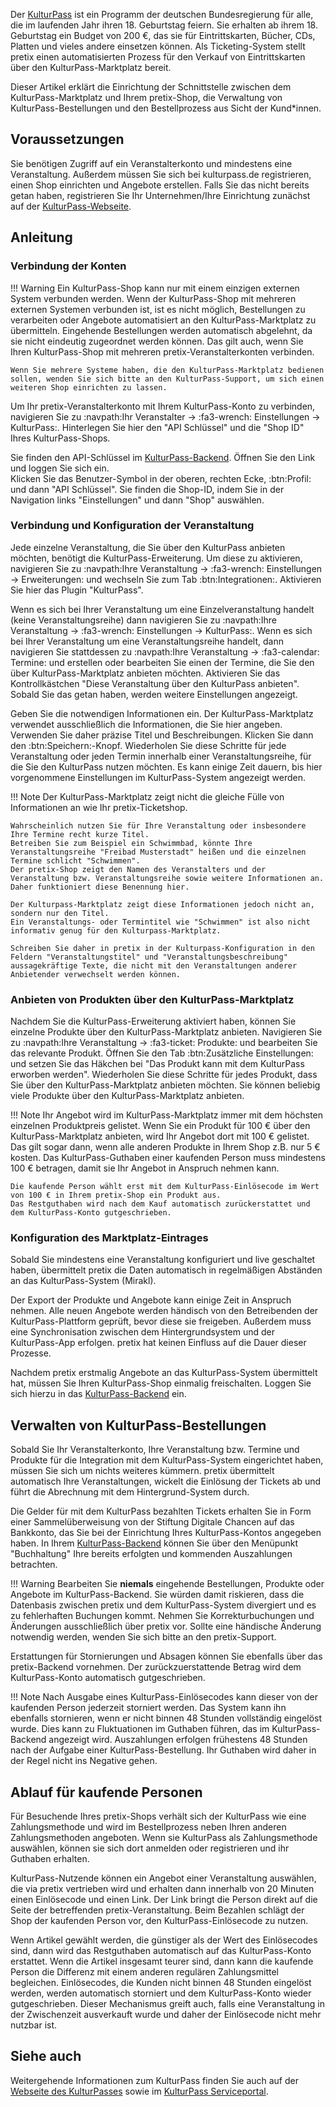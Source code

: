 Der [KulturPass](https://www.kulturpass.de/) ist ein Programm der deutschen Bundesregierung für alle, die im laufenden Jahr ihren 18. Geburtstag feiern. 
Sie erhalten ab ihrem 18. Geburtstag ein Budget von 200 €, das sie für Eintrittskarten, Bücher, CDs, Platten und vieles andere einsetzen können. 
Als Ticketing-System stellt pretix einen automatisierten Prozess für den Verkauf von Eintrittskarten über den KulturPass-Marktplatz bereit. 

Dieser Artikel erklärt die Einrichtung der Schnittstelle zwischen dem KulturPass-Marktplatz und Ihrem pretix-Shop, die Verwaltung von KulturPass-Bestellungen und den Bestellprozess aus Sicht der Kund*innen. 

## Voraussetzungen

Sie benötigen Zugriff auf ein Veranstalterkonto und mindestens eine Veranstaltung. 
Außerdem müssen Sie sich bei kulturpass.de registrieren, einen Shop einrichten und Angebote erstellen. 
Falls Sie das nicht bereits getan haben, registrieren Sie Ihr Unternehmen/Ihre Einrichtung zunächst auf der [KulturPass-Webseite](https://storefront.prod.kulturpass.de/seller-registration). 

## Anleitung

### Verbindung der Konten

!!! Warning 
    Ein KulturPass-Shop kann nur mit einem einzigen externen System verbunden werden. 
    Wenn der KulturPass-Shop mit mehreren externen Systemen verbunden ist, ist es nicht möglich, Bestellungen zu verarbeiten oder Angebote automatisiert an den KulturPass-Marktplatz zu übermitteln. 
    Eingehende Bestellungen werden automatisch abgelehnt, da sie nicht eindeutig zugeordnet werden können. 
    Das gilt auch, wenn Sie Ihren KulturPass-Shop mit mehreren pretix-Veranstalterkonten verbinden. 

    Wenn Sie mehrere Systeme haben, die den KulturPass-Marktplatz bedienen sollen, wenden Sie sich bitte an den KulturPass-Support, um sich einen weiteren Shop einrichten zu lassen.

Um Ihr pretix-Veranstalterkonto mit Ihrem KulturPass-Konto zu verbinden, navigieren Sie zu :navpath:Ihr Veranstalter → :fa3-wrench: Einstellungen → KulturPass:. 
Hinterlegen Sie hier den "API Schlüssel" und die "Shop ID" Ihres KulturPass-Shops. 

Sie finden den API-Schlüssel im [KulturPass-Backend](https://kulturpass-de.mirakl.net/). 
Öffnen Sie den Link und loggen Sie sich ein.  
Klicken Sie das Benutzer-Symbol in der oberen, rechten Ecke, :btn:Profil: und dann "API Schlüssel".
Sie finden die Shop-ID, indem Sie in der Navigation links "Einstellungen" und dann "Shop" auswählen.

### Verbindung und Konfiguration der Veranstaltung 

Jede einzelne Veranstaltung, die Sie über den KulturPass anbieten möchten, benötigt die KulturPass-Erweiterung. 
Um diese zu aktivieren, navigieren Sie zu :navpath:Ihre Veranstaltung → :fa3-wrench: Einstellungen → Erweiterungen: und wechseln Sie zum Tab :btn:Integrationen:. 
Aktivieren Sie hier das Plugin "KulturPass". 

Wenn es sich bei Ihrer Veranstaltung um eine Einzelveranstaltung handelt (keine Veranstaltungsreihe) dann navigieren Sie zu :navpath:Ihre Veranstaltung → :fa3-wrench: Einstellungen → KulturPass:. 
Wenn es sich bei Ihrer Veranstaltung um eine Veranstaltungsreihe handelt, dann navigieren Sie stattdessen zu :navpath:Ihre Veranstaltung → :fa3-calendar: Termine: und erstellen oder bearbeiten Sie einen der Termine, die Sie den über KulturPass-Marktplatz anbieten möchten. 
Aktivieren Sie das Kontrollkästchen "Diese Veranstaltung über den KulturPass anbieten". 
Sobald Sie das getan haben, werden weitere Einstellungen angezeigt. 

Geben Sie die notwendigen Informationen ein. 
Der KulturPass-Marktplatz verwendet ausschließlich die Informationen, die Sie hier angeben. 
Verwenden Sie daher präzise Titel und Beschreibungen. 
Klicken Sie dann den :btn:Speichern:-Knopf. 
Wiederholen Sie diese Schritte für jede Veranstaltung oder jeden Termin innerhalb einer Veranstaltungsreihe, für die Sie den KulturPass nutzen möchten. 
Es kann einige Zeit dauern, bis hier vorgenommene Einstellungen im KulturPass-System angezeigt werden. 

!!! Note 
    Der KulturPass-Marktplatz zeigt nicht die gleiche Fülle von Informationen an wie Ihr pretix-Ticketshop. 

    Wahrscheinlich nutzen Sie für Ihre Veranstaltung oder insbesondere Ihre Termine recht kurze Titel. 
    Betreiben Sie zum Beispiel ein Schwimmbad, könnte Ihre Veranstaltungsreihe "Freibad Musterstadt" heißen und die einzelnen Termine schlicht "Schwimmen". 
    Der pretix-Shop zeigt den Namen des Veranstalters und der Veranstaltung bzw. Veranstaltungsreihe sowie weitere Informationen an. 
    Daher funktioniert diese Benennung hier. 
    
    Der Kulturpass-Marktplatz zeigt diese Informationen jedoch nicht an, sondern nur den Titel. 
    Ein Veranstaltungs- oder Termintitel wie "Schwimmen" ist also nicht informativ genug für den Kulturpass-Marktplatz. 

    Schreiben Sie daher in pretix in der Kulturpass-Konfiguration in den Feldern "Veranstaltungstitel" und "Veranstaltungsbeschreibung" aussagekräftige Texte, die nicht mit den Veranstaltungen anderer Anbietender verwechselt werden können. 

### Anbieten von Produkten über den KulturPass-Marktplatz 

Nachdem Sie die KulturPass-Erweiterung aktiviert haben, können Sie einzelne Produkte über den KulturPass-Marktplatz anbieten. 
Navigieren Sie zu :navpath:Ihre Veranstaltung → :fa3-ticket: Produkte: und bearbeiten Sie das relevante Produkt. 
Öffnen Sie den Tab :btn:Zusätzliche Einstellungen: und setzen Sie das Häkchen bei "Das Produkt kann mit dem KulturPass erworben werden".
Wiederholen Sie diese Schritte für jedes Produkt, dass Sie über den KulturPass-Marktplatz anbieten möchten. 
Sie können beliebig viele Produkte über den KulturPass-Marktplatz anbieten. 

!!! Note 
    Ihr Angebot wird im KulturPass-Marktplatz immer mit dem höchsten einzelnen Produktpreis gelistet. 
    Wenn Sie ein Produkt für 100 € über den KulturPass-Marktplatz anbieten, wird Ihr Angebot dort mit 100 € gelistet. 
    Das gilt sogar dann, wenn alle anderen Produkte in Ihrem Shop z.B. nur 5 € kosten. 
    Das KulturPass-Guthaben einer kaufenden Person muss mindestens 100 € betragen, damit sie Ihr Angebot in Anspruch nehmen kann. 

    Die kaufende Person wählt erst mit dem KulturPass-Einlösecode im Wert von 100 € in Ihrem pretix-Shop ein Produkt aus. 
    Das Restguthaben wird nach dem Kauf automatisch zurückerstattet und dem KulturPass-Konto gutgeschrieben.

### Konfiguration des Marktplatz-Eintrages

Sobald Sie mindestens eine Veranstaltung konfiguriert und live geschaltet haben, übermittelt pretix die Daten automatisch in regelmäßigen Abständen an das KulturPass-System (Mirakl). 

Der Export der Produkte und Angebote kann einige Zeit in Anspruch nehmen. 
Alle neuen Angebote werden händisch von den Betreibenden der KulturPass-Plattform geprüft, bevor diese sie freigeben. 
Außerdem muss eine Synchronisation zwischen dem Hintergrundsystem und der KulturPass-App erfolgen. 
pretix hat keinen Einfluss auf die Dauer dieser Prozesse. 

Nachdem pretix erstmalig Angebote an das KulturPass-System übermittelt hat, müssen Sie Ihren KulturPass-Shop einmalig freischalten. 
Loggen Sie sich hierzu in das [KulturPass-Backend](https://kulturpass-de.mirakl.net/) ein. 

## Verwalten von KulturPass-Bestellungen

Sobald Sie Ihr Veranstalterkonto, Ihre Veranstaltung bzw. Termine und Produkte für die Integration mit dem KulturPass-System eingerichtet haben, müssen Sie sich um nichts weiteres kümmern. 
pretix übermittelt automatisch Ihre Veranstaltungen, wickelt die Einlösung der Tickets ab und führt die Abrechnung mit dem Hintergrund-System durch.

Die Gelder für mit dem KulturPass bezahlten Tickets erhalten Sie in Form einer Sammelüberweisung von der Stiftung Digitale Chancen auf das Bankkonto, das Sie bei der Einrichtung Ihres KulturPass-Kontos angegeben haben. 
In Ihrem [KulturPass-Backend](https://kulturpass-de.mirakl.net/) können Sie über den Menüpunkt "Buchhaltung" Ihre bereits erfolgten und kommenden Auszahlungen betrachten.

!!! Warning
    Bearbeiten Sie **niemals** eingehende Bestellungen, Produkte oder Angebote im KulturPass-Backend. 
    Sie würden damit riskieren, dass die Datenbasis zwischen pretix und dem KulturPass-System divergiert und es zu fehlerhaften Buchungen kommt. 
    Nehmen Sie Korrekturbuchungen und Änderungen ausschließlich über pretix vor. 
    Sollte eine händische Änderung notwendig werden, wenden Sie sich bitte an den pretix-Support. 

Erstattungen für Stornierungen und Absagen können Sie ebenfalls über das pretix-Backend vornehmen. 
Der zurückzuerstattende Betrag wird dem KulturPass-Konto automatisch gutgeschrieben.

!!! Note 
    Nach Ausgabe eines KulturPass-Einlösecodes kann dieser von der kaufenden Person jederzeit storniert werden. 
    Das System kann ihn ebenfalls stornieren, wenn er nicht binnen 48 Stunden vollständig eingelöst wurde. 
    Dies kann zu Fluktuationen im Guthaben führen, das im KulturPass-Backend angezeigt wird. 
    Auszahlungen erfolgen frühestens 48 Stunden nach der Aufgabe einer KulturPass-Bestellung. 
    Ihr Guthaben wird daher in der Regel nicht ins Negative gehen.

## Ablauf für kaufende Personen

Für Besuchende Ihres pretix-Shops verhält sich der KulturPass wie eine Zahlungsmethode und wird im Bestellprozess neben Ihren anderen Zahlungsmethoden angeboten.
Wenn sie KulturPass als Zahlungsmethode auswählen, können sie sich dort anmelden oder registrieren und ihr Guthaben erhalten. 

KulturPass-Nutzende können ein Angebot einer Veranstaltung auswählen, die via pretix vertrieben wird und erhalten dann innerhalb von 20 Minuten einen Einlösecode und einen Link. 
Der Link bringt die Person direkt auf die Seite der betreffenden pretix-Veranstaltung. 
Beim Bezahlen schlägt der Shop der kaufenden Person vor, den KulturPass-Einlösecode zu nutzen. 

Wenn Artikel gewählt werden, die günstiger als der Wert des Einlösecodes sind, dann wird das Restguthaben automatisch auf das KulturPass-Konto erstattet.
Wenn die Artikel insgesamt teurer sind, dann kann die kaufende Person die Differenz mit einem anderen regulären Zahlungsmittel begleichen. 
Einlösecodes, die Kunden nicht binnen 48 Stunden eingelöst werden, werden automatisch storniert und dem KulturPass-Konto wieder gutgeschrieben. 
Dieser Mechanismus greift auch, falls eine Veranstaltung in der Zwischenzeit ausverkauft wurde und daher der Einlösecode nicht mehr nutzbar ist.

## Siehe auch

Weitergehende Informationen zum KulturPass finden Sie auch auf der [Webseite des KulturPasses](https://www.kulturpass.de/) sowie im [KulturPass Serviceportal](https://service.kulturpass.de/help/).
